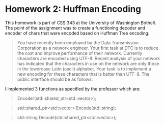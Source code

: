 # Homework 2: Huffman Encoding

This homework is part of CSS 343 at the University of Washington Bothell. 
The point of the assignment was to create a functioning decoder and encoder of chars that were encoded based on Huffman Tree encoding. 

> You have recently been employed by the Data Transmission Corporation as a network engineer. Your 
first task at DTC is to reduce the cost and improve performance of their network.  Currently characters 
are encoded using UTF-8. Recent analysis of your network has indicated that the characters in use on 
the network are only those in the lowercase Latin (ascii) alphabet. Your task is to implement a new 
encoding for these characters that is better than UTF-8. The public interface should be as follows:

I implemented 3 functions as specified by the professor which are:

> Encoder(std::shared_ptr<std::vector<int>>);
  
> std::shared_ptr<std::vector<char>> Encode(std::string);
  
> std::string Decode(std::shared_ptr<std::vector<char>>);
